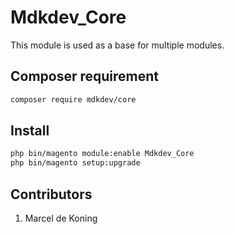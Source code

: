 Mdkdev_Core
====================
This module is used as a base for multiple modules.

## Composer requirement
```bash
composer require mdkdev/core
```

## Install
```bash
php bin/magento module:enable Mdkdev_Core
php bin/magento setup:upgrade
```

## Contributors
1. Marcel de Koning
